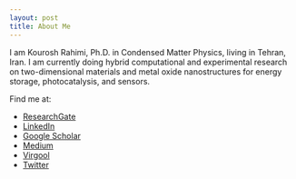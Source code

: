 ```yaml
---
layout: post
title: About Me
---
```


I am Kourosh Rahimi, Ph.D. in Condensed Matter Physics, living in Tehran, Iran. I am currently doing hybrid computational and experimental research on two-dimensional materials and metal oxide nanostructures for energy storage, photocatalysis, and sensors.

Find me at:
* [ResearchGate](https://www.researchgate.net/profile/Kourosh_Rahimi)
* [LinkedIn](https://www.linkedin.com/in/kourosh-rahimi)
* [Google Scholar](https://scholar.google.com/citations?user=Z7FLTX4AAAAJ&hl=en)
* [Medium](https://medium.com/@kourosh_rahimi)
* [Virgool](https://virgool.io/@kourosh_rahimi)
* [Twitter](https://www.twitter.com/rahimi_kourosh)
